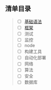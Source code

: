 ## 清单目录

>- [ ] [基础语法](base.md)
>- [ ] [框架](framework.md)
>- [ ] 测试
>- [ ] 监控
>- [ ] node
>- [ ] 构建工具
>- [ ] 自动化部署
>- [ ] 网络
>- [ ] 算法
>- [ ] 安全
>- [ ] 数据库
